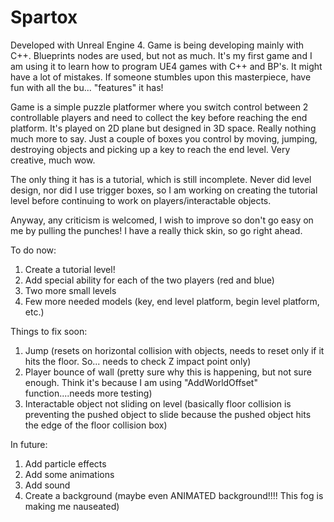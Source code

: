 # Spartox

Developed with Unreal Engine 4. Game is being developing mainly with C++. Blueprints nodes are used, but not as much. 
It's my first game and I am using it to learn how to program UE4 games with C++ and BP's. It might have a lot of mistakes.
If someone stumbles upon this masterpiece, have fun with all the bu... "features" it has!

Game is a simple puzzle platformer where you switch control between 2 controllable players and need to collect the key before reaching the end platform.
It's played on 2D plane but designed in 3D space. Really nothing much more to say. Just a couple of boxes you control by moving, jumping, destroying objects and picking up a key to reach the end level. Very creative, much wow.

The only thing it has is a tutorial, which is still incomplete. Never did level design, nor did I use trigger boxes, so I am working on creating the tutorial level before continuing to work on players/interactable objects.

Anyway, any criticism is welcomed, I wish to improve so don't go easy on me by pulling the punches! I have a really thick skin, so go right ahead.

To do now:
1) Create a tutorial level!
2) Add special ability for each of the two players (red and blue)
3) Two more small levels
4) Few more needed models (key, end level platform, begin level platform, etc.)

Things to fix soon:
1) Jump (resets on horizontal collision with objects, needs to reset only if it hits the floor. So... needs to check Z impact point only)
2) Player bounce of wall (pretty sure why this is happening, but not sure enough. Think it's because I am using "AddWorldOffset" function....needs more testing)
3) Interactable object not sliding on level (basically floor collision is preventing the pushed object to slide because the pushed object hits the edge of the floor collision box)

In future:
1) Add particle effects
2) Add some animations
3) Add sound
4) Create a background (maybe even ANIMATED background!!!! This fog is making me nauseated)
